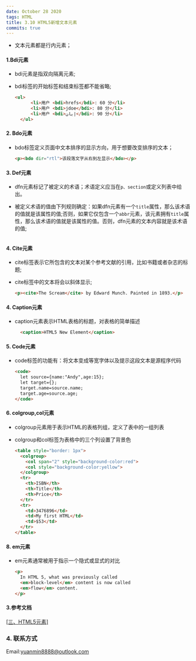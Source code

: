 ```yaml
---
date: October 28 2020
tags: HTML
title: 3.10 HTML5新增文本元素
commits: true
---
```


- 文本元素都是行内元素；

#### 1.Bdi元素

- bdi元素是指双向隔离元素;
- bdi标签的开始标签和结束标签都不能省略;

  ```html
  <ul>
		<li>用户 <bdi>hrefs</bdi>: 60 分</li>
		<li>用户 <bdi>jdoe</bdi>: 80 分</li>
		<li>用户 <bdi>إيان</bdi>: 90 分</li>
	</ul>
  ```

#### 2. Bdo元素

- bdo标签定义页面中文本排序的显示方向，用于想要改变排序的文本；

  ```html
  <p><bdo dir="rtl">该段落文字从右到左显示</bdo></p> 
  ```

#### 3. Def元素

- dfn元素标记了被定义的术语；术语定义应当在`p、section`或定义列表中给出。
- 被定义术语的值由下列规则确定：如果dfn元素有一个`title`属性，那么该术语的值就是该属性的值;否则，如果它仅包含一个`abbr`元素，该元素拥有`title`属性，那么该术语的值就是该属性的值。否则，dfn元素的文本内容就是该术语的值;

  ```html
  ```

#### 4. Cite元素

- cite标签表示它所包含的文本对某个参考文献的引用，比如书籍或者杂志的标题;
- cite标签中的文本将会以斜体显示;

  ```html
  <p><cite>The Scream</cite> by Edward Munch. Painted in 1893.</p>
  ```

#### 4. Caption元素

- caption元素表示HTML表格的标题，对表格的简单描述

  ```html
	<caption>HTML5 New Element</caption>
  ```

#### 5. Code元素

- code标签的功能有：将文本变成等宽字体以及提示这段文本是源程序代码

  ```html
  <code>
    let source={name:"Andy",age:15};
    let target={};
    target.name=source.name;
    target.age=source.age;
  </code>
  ```

#### 6. colgroup,col元素

- colgroup元素用于表示HTML的表格列组，定义了表中的一组列表
- colgroup和col标签为表格中的三个列设置了背景色

  ```html
  <table style="border: 1px">
    <colgroup>
      <col span="2" style="background-color:red">
      <col style="background-color:yellow">
    </colgroup>
    <tr>
      <th>ISBN</th>
      <th>Title</th>
      <th>Price</th>
    </tr>
    <tr>
      <td>3476896</td>
      <td>My first HTML</td>
      <td>$53</td>
    </tr>
  </table>
  ```

#### 8. em元素

- em元素通常被用于指示一个隐式或显式的对比

  ```html
  <p>
    In HTML 5, what was previously called 
    <em>block-level</em> content is now called 
    <em>flow</em> content.
  </p>
  ```

#### 3.参考文档

[[三、HTML5元素]](https://web-dolphin.github.io/2020/10/28/HTML/Tutorial/%E4%B8%89%E3%80%81HTML5%20%E5%85%83%E7%B4%A0/)

### 4. 联系方式

Email:yuanmin8888@outlook.com
